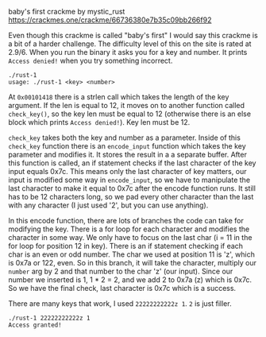 baby's first crackme by mystic_rust\
https://crackmes.one/crackme/66736380e7b35c09bb266f92

Even though this crackme is called "baby's first" I would say this crackme is a bit of a harder challenge. The difficulty level of this on the site is rated at 2.9/6. When you run the binary it asks you for a key and number. It prints `Access denied!` when you try something incorrect.

```
./rust-1 
usage: ./rust-1 <key> <number>
````

At `0x00101418` there is a strlen call which takes the length of the key argument. If the len is equal to 12, it moves on to another function called `check_key()`, so the key len must be equal to 12 (otherwise there is an else block which prints `Access denied!`). Key len must be 12.

`check_key` takes both the key and number as a parameter. Inside of this `check_key` function there is an `encode_input` function which takes the key parameter and modifies it. It stores the result in a a separate buffer. After this function is called, an if statement checks if the last character of the key input equals 0x7c. This means only the last character of key matters, our input is modified some way in `encode_input`, so we have to manipulate the last character to make it equal to 0x7c after the encode function runs. It still has to be 12 characters long, so we pad every other character than the last with any character (I just used '2', but you can use anything).

In this encode function, there are lots of branches the code can take for modifying the key. There is a for loop for each character and modifies the character in some way. We only have to focus on the last char (i = 11 in the for loop for position 12 in key). There is an if statement checking if each char is an even or odd number. The char we used at position 11 is 'z', which is 0x7a or 122, even. So in this branch, it will take the character, multiply our `number` arg by 2 and that number to the char 'z' (our input). Since our number we inserted is 1, 1 * 2 = 2, and we add 2 to 0x7a (z) which is 0x7c. So we have the final check, last character is 0x7c which is a success.

There are many keys that work, I used `22222222222z 1`. `2` is just filler.

```
./rust-1 22222222222z 1
Access granted!
```
